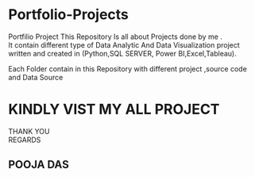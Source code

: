# Portfolio-Projects
Portfilio Project 
This Repository Is all about Projects done by me .<br>
It contain different  type of  Data Analytic And Data Visualization  project written  and created in (Python,SQL SERVER, Power BI,Excel,Tableau).<BR>
  
Each Folder contain in this Repository with different project ,source code and Data Source

# KINDLY VIST MY ALL PROJECT
 THANK YOU<BR>
 REGARDS
  ## POOJA DAS



